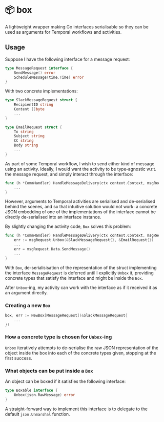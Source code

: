 # 📦 box
A lightweight wrapper making Go interfaces serialisable so they can be used as arguments for Temporal workflows and activities.

## Usage
Suppose I have the following interface for a message request:
```go
type MessageRequest interface {
    SendMessage() error
    ScheduleMessage(time.Time) error
}
```
With two concrete implementations:
```go
type SlackMessageRequest struct {
    RecipientID string
    Content []byte
    ...
}

type EmailRequest struct {
    To string
    Subject string
    CC string
    Body string
    ...
}
```
As part of some Temporal workflow, I wish to send either kind of message using an activity. Ideally, I would want the activity to be type-agnostic w.r.t. the message request, and simply interact through the interface:
```go
func (h *CommHandler) HandleMessageDelivery(ctx context.Context, msgRequest MessageRequest) error {
    ...
}
```
However, arguments to Temporal activities are serialised and de-serialised behind the scenes, and so that intuitive solution would not work: a concrete JSON embedding of one of the implementations of the interface cannot be directly de-serialised into an interface instance.

By slightly changing the activity code, `Box` solves this problem:
```go
func (h *CommHandler) HandleMessageDelivery(ctx context.Context, msgRequest Box[MessageRequest]) error {
    err := msgRequest.Unbox(&SlackMessageRequest{}, &EmailRequest{})
    ...
    err = msgRequest.Data.SendMessage()
    ...
}
```
With `Box`, de-serialisisation of the representation of the struct implementing the interface `MessageRequest` is deferred until I explicitly `Unbox` it, providing concrete types that satisfy the interface and might be inside the `Box`.

After `Unbox`-ing, my activity can work with the interface as if it received it as an argument directly.

### Creating a new `Box`
```go
box, err := NewBox[MessageRequest](&SlackMessageRequest{
    ...
})
```

### How a concrete type is chosen for `Unbox`-ing
`Unbox` iteratively attempts to de-serialise the raw JSON representation of the object inside the box into each of the concrete types given, stopping at the first success.

### What objects can be put inside a `Box`
An object can be boxed if it satisfies the following interface:
```go
type Boxable interface {
	Unbox(json.RawMessage) error
}
```
A straight-forward way to implement this interface is to delegate to the default `json.Unmarshal` function.